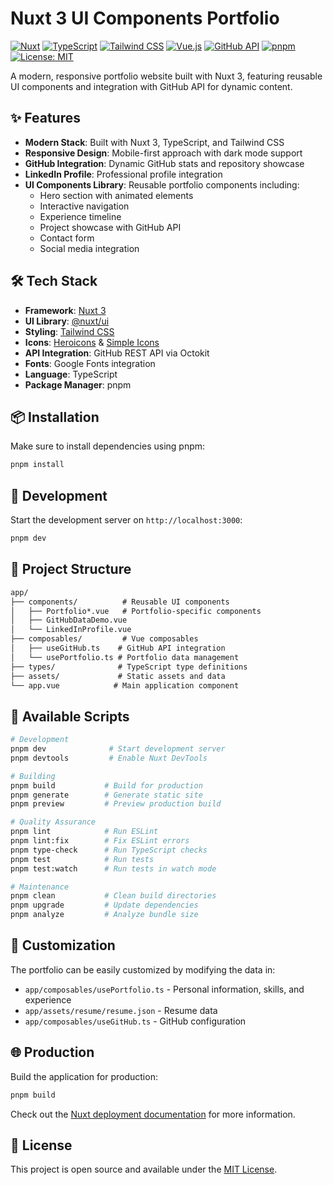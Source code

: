 # Nuxt 3 UI Components Portfolio

[![Nuxt](https://img.shields.io/badge/Nuxt-4.0.0-00DC82?style=flat&logo=nuxt.js&logoColor=white)](https://nuxt.com/)
[![TypeScript](https://img.shields.io/badge/TypeScript-5.6.3-3178C6?style=flat&logo=typescript&logoColor=white)](https://www.typescriptlang.org/)
[![Tailwind CSS](https://img.shields.io/badge/Tailwind_CSS-4.1.11-38B2AC?style=flat&logo=tailwind-css&logoColor=white)](https://tailwindcss.com/)
[![Vue.js](https://img.shields.io/badge/Vue.js-3.5.17-4FC08D?style=flat&logo=vue.js&logoColor=white)](https://vuejs.org/)
[![GitHub API](https://img.shields.io/badge/GitHub_API-REST-181717?style=flat&logo=github&logoColor=white)](https://docs.github.com/en/rest)
[![pnpm](https://img.shields.io/badge/pnpm-9.10.0-F69220?style=flat&logo=pnpm&logoColor=white)](https://pnpm.io/)
[![License: MIT](https://img.shields.io/badge/License-MIT-yellow.svg)](https://opensource.org/licenses/MIT)

A modern, responsive portfolio website built with Nuxt 3, featuring reusable UI components and integration with GitHub API for dynamic content.

## ✨ Features

- **Modern Stack**: Built with Nuxt 3, TypeScript, and Tailwind CSS
- **Responsive Design**: Mobile-first approach with dark mode support
- **GitHub Integration**: Dynamic GitHub stats and repository showcase
- **LinkedIn Profile**: Professional profile integration
- **UI Components Library**: Reusable portfolio components including:
  - Hero section with animated elements
  - Interactive navigation
  - Experience timeline
  - Project showcase with GitHub API
  - Contact form
  - Social media integration

## 🛠️ Tech Stack

- **Framework**: [Nuxt 3](https://nuxt.com/)
- **UI Library**: [@nuxt/ui](https://ui.nuxt.com/)
- **Styling**: [Tailwind CSS](https://tailwindcss.com/)
- **Icons**: [Heroicons](https://heroicons.com/) & [Simple Icons](https://simpleicons.org/)
- **API Integration**: GitHub REST API via Octokit
- **Fonts**: Google Fonts integration
- **Language**: TypeScript
- **Package Manager**: pnpm

## 📦 Installation

Make sure to install dependencies using pnpm:

```bash
pnpm install
```

## 🚀 Development

Start the development server on `http://localhost:3000`:

```bash
pnpm dev
```

## 📁 Project Structure

```txt
app/
├── components/          # Reusable UI components
│   ├── Portfolio*.vue   # Portfolio-specific components
│   ├── GitHubDataDemo.vue
│   └── LinkedInProfile.vue
├── composables/         # Vue composables
│   ├── useGitHub.ts    # GitHub API integration
│   └── usePortfolio.ts # Portfolio data management
├── types/              # TypeScript type definitions
├── assets/             # Static assets and data
└── app.vue            # Main application component
```

## 🔧 Available Scripts

```bash
# Development
pnpm dev              # Start development server
pnpm devtools         # Enable Nuxt DevTools

# Building
pnpm build           # Build for production
pnpm generate        # Generate static site
pnpm preview         # Preview production build

# Quality Assurance
pnpm lint            # Run ESLint
pnpm lint:fix        # Fix ESLint errors
pnpm type-check      # Run TypeScript checks
pnpm test            # Run tests
pnpm test:watch      # Run tests in watch mode

# Maintenance
pnpm clean           # Clean build directories
pnpm upgrade         # Update dependencies
pnpm analyze         # Analyze bundle size
```

## 🎨 Customization

The portfolio can be easily customized by modifying the data in:

- `app/composables/usePortfolio.ts` - Personal information, skills, and experience
- `app/assets/resume/resume.json` - Resume data
- `app/composables/useGitHub.ts` - GitHub configuration

## 🌐 Production

Build the application for production:

```bash
pnpm build
```

Check out the [Nuxt deployment documentation](https://nuxt.com/docs/getting-started/deployment) for more information.

## 📄 License

This project is open source and available under the [MIT License](LICENSE).
